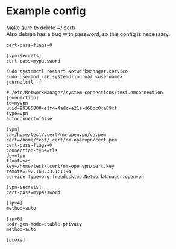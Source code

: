 # Example config
Make sure to delete ~/.cert/  
Also debian has a bug with password, so this config is necessary.
```
cert-pass-flags=0

[vpn-secrets]
cert-pass=mypassword
```

```
sudo systemctl restart NetworkManager.service
sudo usermod -aG systemd-journal <username>
journalctl -f

# /etc/NetworkManager/system-connections/test.nmconnection
[connection]
id=myvpn
uuid=99385800-e1f4-4adc-a21a-d66bc0ca89cf
type=vpn
autoconnect=false

[vpn]
ca=/home/test/.cert/nm-openvpn/ca.pem
cert=/home/test/.cert/nm-openvpn/cert.pem
cert-pass-flags=0
connection-type=tls
dev=tun
float=yes
key=/home/test/.cert/nm-openvpn/cert.key
remote=192.168.33.1:1194
service-type=org.freedesktop.NetworkManager.openvpn

[vpn-secrets]
cert-pass=mypassword

[ipv4]
method=auto

[ipv6]
addr-gen-mode=stable-privacy
method=auto

[proxy]
```
